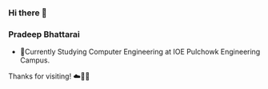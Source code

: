 ### Hi there 👋
### Pradeep Bhattarai
- 🌱Currently Studying Computer Engineering at IOE Pulchowk Engineering Campus.



Thanks for visiting!
☁️🤙💪

<!--
**PradeepBhattarai/PradeepBhattarai** is a ✨ _special_ ✨ repository because its `README.md` (this file) appears on your GitHub profile.

Here are some ideas to get you started:

- 🔭 I’m currently working on ...
- 🌱 I’m currently learning ...
- 👯 I’m looking to collaborate on ...
- 🤔 I’m looking for help with ...
- 💬 Ask me about ...
- 📫 How to reach me: ...
- 😄 Pronouns: ...
- ⚡ Fun fact: ...
-->
